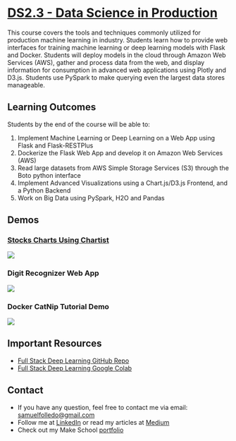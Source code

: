 # [DS2.3 - Data Science in Production](https://make-school-courses.github.io/DS-2.3-Data-Science-in-Production/#/)

This course covers the tools and techniques commonly utilized for production machine learning in industry. Students learn how to provide web interfaces for training machine learning or deep learning models with Flask and Docker. Students will deploy models in the cloud through Amazon Web Services (AWS), gather and process data from the web, and display information for consumption in advanced web applications using Plotly and D3.js. Students use PySpark to make querying even the largest data stores manageable.

## Learning Outcomes
Students by the end of the course will be able to:

1. Implement Machine Learning or Deep Learning on a Web App using Flask and Flask-RESTPlus
2. Dockerize the Flask Web App and develop it on Amazon Web Services (AWS)
3. Read large datasets from AWS Simple Storage Services (S3) through the Boto python interface
4. Implement Advanced Visualizations using a Chart.js/D3.js Frontend, and a Python Backend
5. Work on Big Data using PySpark, H2O and Pandas

## Demos

### [Stocks Charts Using Chartist](https://github.com/SamuelFolledo/DS2.3-Data-Science-in-Production/tree/master/HW%201%20-%20Chartist%20and%20Flask)
<img src="https://github.com/SamuelFolledo/DS2.3-Data-Science-in-Production/blob/master/assets/videos/chartist-hw1-demo.gif?raw=true">

### Digit Recognizer Web App
[<img src="https://github.com/SamuelFolledo/DS2.3-Data-Science-in-Production/blob/master/assets/videos/digit_recognizer_demo.gif?raw=true">](https://github.com/SamuelFolledo/DS2.3-Data-Science-in-Production/tree/master/Lab%202%20-%20Digit%20Recognizer%20Web%20App)

### Docker CatNip Tutorial Demo
[<img src="https://github.com/SamuelFolledo/DS2.3-Data-Science-in-Production/blob/master/assets/videos/docker-tutorial-demo.gif?raw=true">](https://github.com/SamuelFolledo/DS2.3-Data-Science-in-Production/tree/master/Lab%206%20-%20Docker%20for%20Beginners%20Tutorial)

## Important Resources
- [Full Stack Deep Learning GitHub Repo](https://github.com/full-stack-deep-learning)
- [Full Stack Deep Learning Google Colab](https://colab.research.google.com/drive/1DMU3tPCUJkPZvsPX_86uBumKRiwwpo4m#scrollTo=3gQcemmDpwig)

## Contact
- If you have any question, feel free to contact me via email: <samuelfolledo@gmail.com>
- Follow me at [LinkedIn](https://linkedin.com/in/samuelfolledo) or read my articles at [Medium](https://medium.com/@samuelfolledo)
- Check out my Make School [portfolio](https://www.makeschool.com/portfolio/samuelfolledo)
